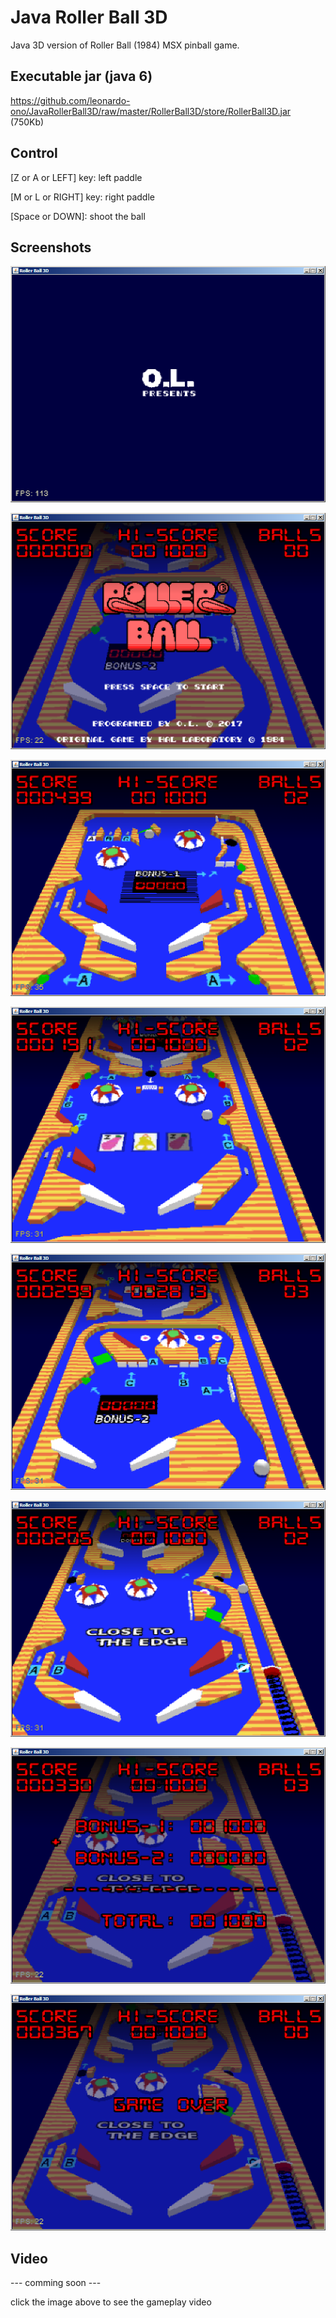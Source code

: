 # Java Roller Ball 3D

Java 3D version of Roller Ball (1984) MSX pinball game.

## Executable jar (java 6)

https://github.com/leonardo-ono/JavaRollerBall3D/raw/master/RollerBall3D/store/RollerBall3D.jar (750Kb)


## Control

[Z or A or LEFT] key: left paddle

[M or L or RIGHT] key: right paddle

[Space or DOWN]: shoot the ball


## Screenshots

![O.L. Presents](https://raw.githubusercontent.com/leonardo-ono/JavaRollerBall3D/master/screenshot0.png)

![Title screen](https://raw.githubusercontent.com/leonardo-ono/JavaRollerBall3D/master/screenshot1.png)

![Section 1](https://raw.githubusercontent.com/leonardo-ono/JavaRollerBall3D/master/screenshot2.png)

![Section 2](https://raw.githubusercontent.com/leonardo-ono/JavaRollerBall3D/master/screenshot3.png)

![Section 3](https://raw.githubusercontent.com/leonardo-ono/JavaRollerBall3D/master/screenshot4.png)

![Section 4](https://raw.githubusercontent.com/leonardo-ono/JavaRollerBall3D/master/screenshot5.png)

![Bonus screen](https://raw.githubusercontent.com/leonardo-ono/JavaRollerBall3D/master/screenshot6.png)

![Game Over screen](https://raw.githubusercontent.com/leonardo-ono/JavaRollerBall3D/master/screenshot7.png)



## Video

--- comming soon ---

click the image above to see the gameplay video
